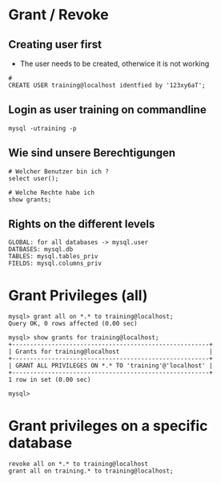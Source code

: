 # Grant / Revoke 

## Creating user first 

  * The user needs to be created, otherwice it is not working 
  
```
# 
CREATE USER training@localhost identfied by '123xy6aT';

```

## Login as user training on commandline 

```
mysql -utraining -p 

```

## Wie sind unsere Berechtigungen 

```
# Welcher Benutzer bin ich ?
select user();

# Welche Rechte habe ich 
show grants;

```

## Rights on the different levels 

```
GLOBAL: for all databases -> mysql.user 
DATBASES: mysql.db
TABLES: mysql.tables_priv 
FIELDS: mysql.columns_priv 
```

# Grant Privileges (all) 

```
mysql> grant all on *.* to training@localhost;
Query OK, 0 rows affected (0.00 sec)

mysql> show grants for training@localhost;
+-------------------------------------------------------+
| Grants for training@localhost                         |
+-------------------------------------------------------+
| GRANT ALL PRIVILEGES ON *.* TO 'training'@'localhost' |
+-------------------------------------------------------+
1 row in set (0.00 sec)

mysql>
```

# Grant privileges on a specific database 

```
revoke all on *.* to training@localhost 
grant all on training.* to training@localhost; 
```
